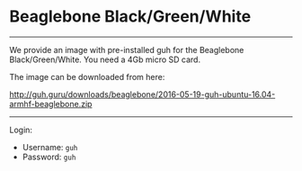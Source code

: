 # Beaglebone Black/Green/White
--------------------------------------------

We provide an image with pre-installed guh for the Beaglebone Black/Green/White.
You need a 4Gb micro SD card.

The image can be downloaded from here:

http://guh.guru/downloads/beaglebone/2016-05-19-guh-ubuntu-16.04-armhf-beaglebone.zip

--------------------------------------------
Login:
* Username: `guh`
* Password: `guh`








